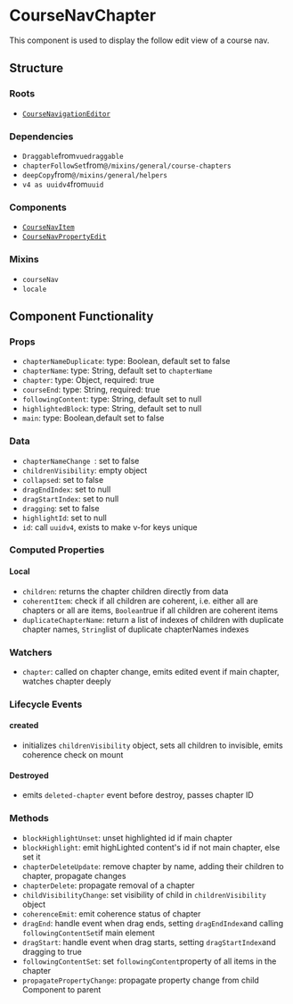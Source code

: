 CourseNavChapter
===============
This component is used to display the follow edit view of a course nav.
## Structure

### Roots
- [`CourseNavigationEditor`](...)

### Dependencies
* `Draggable`from`vuedraggable`
* `chapterFollowSet`from`@/mixins/general/course-chapters`
* `deepCopy`from`@/mixins/general/helpers`
* `v4 as uuidv4`from`uuid`

### Components
- [`CourseNavItem`](...)
- [`CourseNavPropertyEdit`](...)

### Mixins
* `courseNav`
* `locale`

Component Functionality
---------
### Props
- `chapterNameDuplicate`: type: Boolean, default set to false
- `chapterName`: type: String, default set to `chapterName`
- `chapter`: type: Object, required: true
- `courseEnd`: type: String, required: true
- `followingContent`: type: String, default set to null
- `highlightedBlock`: type: String, default set to null
- `main`: type: Boolean,default set to false

### Data
- `chapterNameChange `: set to false
- `childrenVisibility`: empty object
- `collapsed`: set to false
- `dragEndIndex`: set to null
- `dragStartIndex`: set to null
- `dragging`: set to false
- `highlightId`: set to null
- `id`: call `uuidv4`, exists to make v-for keys unique

### Computed Properties

#### Local
- `children`: returns the chapter children directly from data
- `coherentItem`: check if all children are coherent, i.e. either all are chapters or all are items, `Boolean`true if all children are coherent items
- `duplicateChapterName`: return a list of indexes of children with duplicate chapter names, `String`list of duplicate chapterNames indexes

### Watchers
- `chapter`: called on chapter change, emits edited event if main chapter, watches chapter deeply

### Lifecycle Events

#### created
- initializes `childrenVisibility` object, sets all children to invisible, emits coherence check on mount

#### Destroyed
- emits `deleted-chapter` event before destroy, passes chapter ID

### Methods
- `blockHighlightUnset`: unset highlighted id if main chapter
- `blockHighlight`: emit highLighted content's id if not main chapter, else set it
- `chapterDeleteUpdate`: remove chapter by name, adding their children to chapter, propagate changes 
- `chapterDelete`: propagate removal of a chapter 
- `childVisibilityChange`: set visibility of child in `childrenVisibility` object
- `coherenceEmit`: emit coherence status of chapter 
- `dragEnd`: handle event when drag ends, setting `dragEndIndex`and calling `followingContentSet`if main element 
- `dragStart`: handle event when drag starts, setting `dragStartIndex`and dragging to true
- `followingContentSet`: set `followingContent`property of all items in the chapter 
- `propagatePropertyChange`: propagate property change from child Component to parent 
